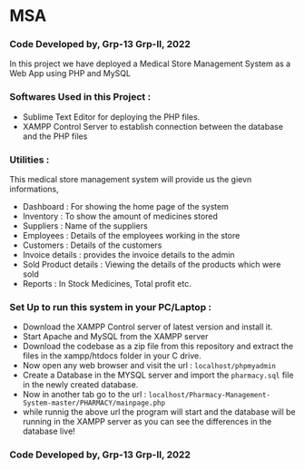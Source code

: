 # MSA
### Code Developed by, Grp-13 Grp-II, 2022

In this project we have deployed a Medical Store Management System as a Web App using PHP and MySQL

### Softwares Used in this Project :
- Sublime Text Editor for deploying the PHP files.
- XAMPP Control Server to establish connection between the database and the PHP files

### Utilities :
This medical store management system will provide us the gievn informations,
- Dashboard : For showing the home page of the system
- Inventory : To show the amount of medicines stored
- Suppliers : Name of the suppliers
- Employees : Details of the employees working in the store
- Customers : Details of the customers
- Invoice details : provides the invoice details to the admin
- Sold Product details : Viewing the details of the products which were sold
- Reports : In Stock Medicines, Total profit etc.

### Set Up to run this system in your PC/Laptop :
- Download the XAMPP Control server of latest version and install it.
- Start Apache and MySQL from the XAMPP server
- Download the codebase as a zip file from this repository and extract the files in the xampp/htdocs folder in your C drive.
- Now open any web browser and visit the url : `localhost/phpmyadmin`
- Create a Database in the MYSQL server and import the `pharmacy.sql` file in the newly created database.
- Now in another tab go to the url : `localhost/Pharmacy-Management-System-master/PHARMACY/mainpage.php`
- while runnig the above url the program will start and the database will be running in the XAMPP server as you can see the differences in the database live!

### Code Developed by, Grp-13 Grp-II, 2022
